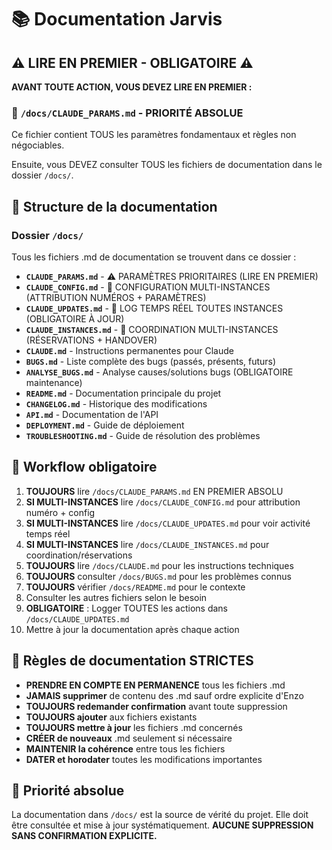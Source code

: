 # 📚 Documentation Jarvis

## ⚠️ LIRE EN PREMIER - OBLIGATOIRE ⚠️

**AVANT TOUTE ACTION, VOUS DEVEZ LIRE EN PREMIER :**
### 🎯 `/docs/CLAUDE_PARAMS.md` - PRIORITÉ ABSOLUE

Ce fichier contient TOUS les paramètres fondamentaux et règles non négociables.

Ensuite, vous DEVEZ consulter TOUS les fichiers de documentation dans le dossier `/docs/`.

## 📁 Structure de la documentation

### Dossier `/docs/`
Tous les fichiers .md de documentation se trouvent dans ce dossier :

- **`CLAUDE_PARAMS.md`** - ⚠️ PARAMÈTRES PRIORITAIRES (LIRE EN PREMIER)
- **`CLAUDE_CONFIG.md`** - 🤖 CONFIGURATION MULTI-INSTANCES (ATTRIBUTION NUMÉROS + PARAMÈTRES)
- **`CLAUDE_UPDATES.md`** - 📝 LOG TEMPS RÉEL TOUTES INSTANCES (OBLIGATOIRE À JOUR)
- **`CLAUDE_INSTANCES.md`** - 🤖 COORDINATION MULTI-INSTANCES (RÉSERVATIONS + HANDOVER)
- **`CLAUDE.md`** - Instructions permanentes pour Claude
- **`BUGS.md`** - Liste complète des bugs (passés, présents, futurs)
- **`ANALYSE_BUGS.md`** - Analyse causes/solutions bugs (OBLIGATOIRE maintenance)
- **`README.md`** - Documentation principale du projet
- **`CHANGELOG.md`** - Historique des modifications
- **`API.md`** - Documentation de l'API
- **`DEPLOYMENT.md`** - Guide de déploiement
- **`TROUBLESHOOTING.md`** - Guide de résolution des problèmes

## 🔄 Workflow obligatoire

1. **TOUJOURS** lire `/docs/CLAUDE_PARAMS.md` EN PREMIER ABSOLU
2. **SI MULTI-INSTANCES** lire `/docs/CLAUDE_CONFIG.md` pour attribution numéro + config
3. **SI MULTI-INSTANCES** lire `/docs/CLAUDE_UPDATES.md` pour voir activité temps réel
4. **SI MULTI-INSTANCES** lire `/docs/CLAUDE_INSTANCES.md` pour coordination/réservations
5. **TOUJOURS** lire `/docs/CLAUDE.md` pour les instructions techniques
6. **TOUJOURS** consulter `/docs/BUGS.md` pour les problèmes connus
7. **TOUJOURS** vérifier `/docs/README.md` pour le contexte
8. Consulter les autres fichiers selon le besoin
9. **OBLIGATOIRE** : Logger TOUTES les actions dans `/docs/CLAUDE_UPDATES.md`
10. Mettre à jour la documentation après chaque action

## 📝 Règles de documentation STRICTES

- **PRENDRE EN COMPTE EN PERMANENCE** tous les fichiers .md
- **JAMAIS supprimer** de contenu des .md sauf ordre explicite d'Enzo
- **TOUJOURS redemander confirmation** avant toute suppression
- **TOUJOURS ajouter** aux fichiers existants
- **TOUJOURS mettre à jour** les fichiers .md concernés
- **CRÉER de nouveaux** .md seulement si nécessaire
- **MAINTENIR la cohérence** entre tous les fichiers
- **DATER et horodater** toutes les modifications importantes

## 🚨 Priorité absolue

La documentation dans `/docs/` est la source de vérité du projet. Elle doit être consultée et mise à jour systématiquement. **AUCUNE SUPPRESSION SANS CONFIRMATION EXPLICITE.**